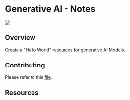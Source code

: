 # Generative AI - Notes


![](../llm-notes/llm-overview.png)

## Overview

Create a "Hello World" resources for generative AI Models.


## Contributing

Please refer to this [file](../../CONTRIBUTING.md).

## Resources



